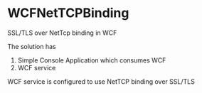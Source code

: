 # WCFNetTCPBinding
SSL/TLS over NetTcp binding in WCF 

The solution has
1. Simple Console Application which consumes WCF 
2. WCF service 

WCF service is configured to use NetTCP binding over SSL/TLS    

